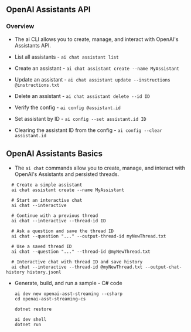 ## OpenAI Assistants API
### Overview

* The ai CLI allows you to create, manage, and interact with OpenAI's Assistants API.

* List all assistants - ``` ai chat assistant list ```
* Create an assistant - ``` ai chat assistant create --name MyAssistant ```
* Update an assistant - ``` ai chat assistant update --instructions @instructions.txt ```
* Delete an assistant - ``` ai chat assistant delete --id ID ```
* Verify the config - ``` ai config @assistant.id ```
* Set assistant by ID - ``` ai config --set assistant.id ID ```
* Clearing the assistant ID from the config - ``` ai config --clear assistant.id ```

## OpenAI Assistants Basics

* The ``` ai chat ``` commands allow you to create, manage, and interact with OpenAI's Assistants and persisted threads.

```  
  # Create a simple assistant
  ai chat assistant create --name MyAssistant
  
  # Start an interactive chat
  ai chat --interactive
  
  # Continue with a previous thread
  ai chat --interactive --thread-id ID
  
  # Ask a question and save the thread ID
  ai chat --question "..." --output-thread-id myNewThread.txt
  
  # Use a saved thread ID
  ai chat --question "..." --thread-id @myNewThread.txt
  
  # Interactive chat with thread ID and save history
  ai chat --interactive --thread-id @myNewThread.txt --output-chat-history history.jsonl
```

* Generate, build, and run a sample - C# code
  ```
  ai dev new openai-asst-streaming --csharp
  cd openai-asst-streaming-cs
  
  dotnet restore
  
  ai dev shell
  dotnet run
  ```
